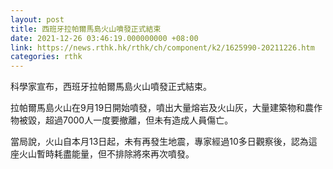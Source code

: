 ```yaml
---
layout: post
title: 西班牙拉帕爾馬島火山噴發正式結束
date: 2021-12-26 03:46:19.000000000 +08:00
link: https://news.rthk.hk/rthk/ch/component/k2/1625990-20211226.htm
categories: rthk
---
```


科學家宣布，西班牙拉帕爾馬島火山噴發正式結束。

拉帕爾馬島火山在9月19日開始噴發，噴出大量熔岩及火山灰，大量建築物和農作物被毀，超過7000人一度要撤離，但未有造成人員傷亡。

當局說，火山自本月13日起，未有再發生地震，專家經過10多日觀察後，認為這座火山暫時耗盡能量，但不排除將來再次噴發。
